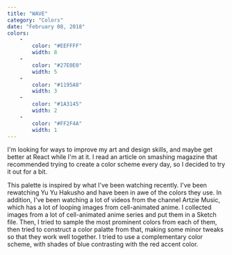 ```yaml
---
title: "WAVE"
category: "Colors"
date: "February 08, 2018"
colors:
    -
        color: "#EEFFFF"
        width: 8
    -
        color: "#27E0E0"
        width: 5
    -
        color: "#1195A8"
        width: 3
    -
        color: "#1A3145"
        width: 2
    -
        color: "#FF2F4A"
        width: 1
---
```


I'm looking for ways to improve my art and design skills, and maybe get better at React while I'm at it. I read an article on smashing magazine that recommended trying to create a color scheme every day, so I decided to try it out for a bit.

This palette is inspired by what I've been watching recently. I've been rewatching Yu Yu Hakusho and have been in awe of the colors they use. In addition, I've been watching a lot of videos from the channel Artzie Music, which has a lot of looping images from cell-animated anime. I collected images from a lot of cell-animated anime series and put them in a Sketch file. Then, I tried to sample the most prominent colors from each of them, then tried to construct a color palatte from that, making some minor tweaks so that they work well together. I tried to use a complementary color scheme, with shades of blue contrasting with the red accent color. 
